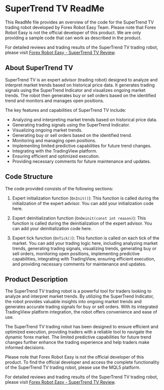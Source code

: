 # SuperTrend TV ReadMe

This ReadMe file provides an overview of the code for the SuperTrend TV trading robot developed by Forex Robot Easy Team. Please note that Forex Robot Easy is not the official developer of this product. We are only providing a sample code that can work as described in the product.

For detailed reviews and trading results of the SuperTrend TV trading robot, please visit [Forex Robot Easy - SuperTrend TV Review](https://forexroboteasy.com/forex-robot-review/supertrend-tv-review-unveiling-price-action-trends/).

## About SuperTrend TV

SuperTrend TV is an expert advisor (trading robot) designed to analyze and interpret market trends based on historical price data. It generates trading signals using the SuperTrend Indicator and visualizes ongoing market trends. The robot then generates buy or sell orders based on the identified trend and monitors and manages open positions.

The key features and capabilities of SuperTrend TV include:

- Analyzing and interpreting market trends based on historical price data.
- Generating trading signals using the SuperTrend Indicator.
- Visualizing ongoing market trends.
- Generating buy or sell orders based on the identified trend.
- Monitoring and managing open positions.
- Implementing limited predictive capabilities for future trend changes.
- Integrating with the TradingView platform.
- Ensuring efficient and optimized execution.
- Providing necessary comments for future maintenance and updates.

## Code Structure

The code provided consists of the following sections:

1. Expert initialization function (`OnInit()`): This function is called during the initialization of the expert advisor. You can add your initialization code here.

2. Expert deinitialization function (`OnDeinit(const int reason)`): This function is called during the deinitialization of the expert advisor. You can add your deinitialization code here.

3. Expert tick function (`OnTick()`): This function is called on each tick of the market. You can add your trading logic here, including analyzing market trends, generating trading signals, visualizing trends, generating buy or sell orders, monitoring open positions, implementing predictive capabilities, integrating with TradingView, ensuring efficient execution, and providing necessary comments for maintenance and updates.

## Product Description

The SuperTrend TV trading robot is a powerful tool for traders looking to analyze and interpret market trends. By utilizing the SuperTrend Indicator, the robot provides valuable insights into ongoing market trends and generates accurate trading signals for buy or sell orders. With its integrated TradingView platform integration, the robot offers convenience and ease of use.

The SuperTrend TV trading robot has been designed to ensure efficient and optimized execution, providing traders with a reliable tool to navigate the dynamic forex market. The limited predictive capabilities for future trend changes further enhance the trading experience and help traders make informed decisions.

Please note that Forex Robot Easy is not the official developer of this product. To find the official developer and access the complete functionality of the SuperTrend TV trading robot, please use the MQL5 platform.

For detailed reviews and trading results of the SuperTrend TV trading robot, please visit [Forex Robot Easy - SuperTrend TV Review](https://forexroboteasy.com/forex-robot-review/supertrend-tv-review-unveiling-price-action-trends/).
